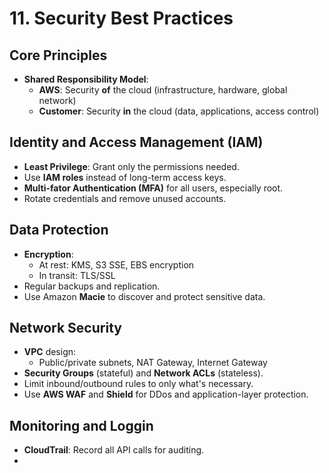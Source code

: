 # 11. Security Best Practices

## Core Principles
- **Shared Responsibility Model**:
  - **AWS**: Security **of** the cloud (infrastructure, hardware, global network)
  - **Customer**: Security **in** the cloud (data, applications, access control)
 
## Identity and Access Management (IAM)
- **Least Privilege**: Grant only the permissions needed.
- Use **IAM roles** instead of long-term access keys.
- **Multi-fator Authentication (MFA)** for all users, especially root.
- Rotate credentials and remove unused accounts.

## Data Protection
- **Encryption**:
  - At rest: KMS, S3 SSE, EBS encryption
  - In transit: TLS/SSL
- Regular backups and replication.
- Use Amazon **Macie** to discover and protect sensitive data.

## Network Security
- **VPC** design:
  - Public/private subnets, NAT Gateway, Internet Gateway
- **Security Groups** (stateful) and **Network ACLs** (stateless).
- Limit inbound/outbound rules to only what's necessary.
- Use **AWS WAF** and **Shield** for DDos and application-layer protection.

## Monitoring and Loggin
- **CloudTrail**: Record all API calls for auditing.
- 
